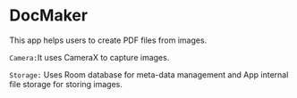 # DocMaker
This app helps users to create PDF files from images.

``Camera:``It uses CameraX to capture images.

``Storage:`` Uses Room database for meta-data management and App internal file storage for storing images.

